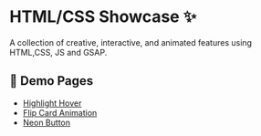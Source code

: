 # HTML/CSS Showcase ✨

A collection of creative, interactive, and animated features using HTML,CSS, JS and GSAP.

## 🧪 Demo Pages

- [Highlight Hover](./demos/highlight-hover.html)
- [Flip Card Animation](./demos/flip-card.html)
- [Neon Button](./demos/neon-button.html)


